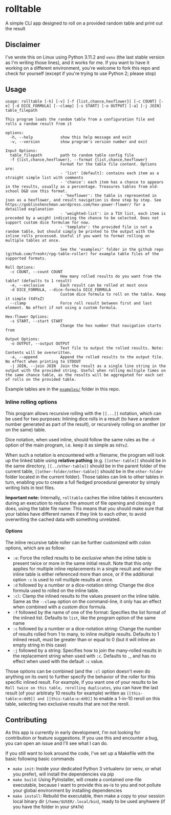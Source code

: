 # rolltable

A simple CLI app designed to roll on a provided random table and print out the result

## Disclaimer

I've wrote this on Linux using Python 3.11.2 and `venv` (the last stable version as I'm writing those lines), and it works for me. If you want to have it working on a different environment, you're welcome to fork this repo and check for yourself (except if you're trying to use Python 2; please stop)

## Usage

```
usage: rolltable [-h] [-v] [-f {list,chance,hexflower}] [-c COUNT] [-e] [-d DICE_FORMULA] [--clamp] [-s START] [-o OUTPUT] [-a] [-j JOIN] table_filepath

This program loads the random table from a configuration file and rolls a random result from it

options:
  -h, --help            show this help message and exit
  -v, --version         show program's version number and exit

Input Options:
  table_filepath        path to random table config file
  -f {list,chance,hexflower}, --format {list,chance,hexflower}
                        Format for the table file content. Options are:
                        - 'list' [default]: contains each item as a straight simple list with comments
                        - 'chance': each item has a chance to appears in the results, usually as a percentage. Treasures tables from old-school D&D use this format.
                        - 'hexflower': the table is represented in json as a hexflower, and result navigation is done step by step. See https://goblinshenchman.wordpress.com/hex-power-flower/ for a detailled explanation
                        - 'weighted-list': in a TSV list, each item is preceded by a weight indicating the chance to be selected. Does not support custom dice formulae for now.
                        - 'template': the provided file is not a random table, but should simply be printed to the output with the inline rolls processed. Useful if you want to format rolling on multiple tables at once.

                        See the 'examples/' folder in the github repo (github.com/freohr/rpg-table-roller) for example table files of the supported formats.

Roll Options:
  -c COUNT, --count COUNT
                        How many rolled results do you want from the table? (defaults to 1 result)
  -e, --exclusive       Each result can be rolled at most once
  -d DICE_FORMULA, --dice-formula DICE_FORMULA
                        Custom dice formula to roll on the table. Keep it simple (XdY±Z)
  --clamp               Force roll result between first and last element. No effect if not using a custom formula.

Hex-flower Options:
  -s START, --start START
                        Change the hex number that navigation starts from

Output Options:
  -o OUTPUT, --output OUTPUT
                        Text file to output the rolled results. Note: Contents will be overwritten.
  -a, --append          Append the rolled results to the output file. No effect when printing to STDOUT
  -j JOIN, --join JOIN  Join the result as a single line string in the output with the provided string. Useful when rolling multiple times on the same chance table, as the results will be aggregated for each set of rolls on the provided table.
```

Example tables are in the [`examples/`](examples/) folder in this repo.

### Inline rolling options

This program allows recursive rolling with the `[[...]]` notation, which can be used for two purposes: Inlining dice rolls in a result (to have a random number generated as part of the result), or recursively rolling on another (or on the same) table.

Dice notation, when used inline, should follow the same rules as the `-d` option of the main program, i.e. keep it as simple as `XdY±Z`.

When such a notation is encountered with a filename, the program will look up the linked table using **relative pathing** (e.g. `[[other-table]]` should be in the same directory, `[[../other-table]]` should be in the parent folder of the current table, `[[other-folder/other-table]]` should be in the `other-folder` folder located in the current folder). Those tables can link to other tables in turn, enabling you to create a full fledged procedural generator by simply writing lists in text files.

**Important note:** Internally, `rolltable` caches the inline tables it encounters during an execution to reduce the amount of file opening and closing it does, using the table file name: This means that you should make sure that your tables have different names if they link to each other, to avoid overwriting the cached data with something unrelated.

#### Options

The inline recursive table roller can be further customized with colon options, which are as follow:

- `:e`: Force the rolled results to be _exclusive_ when the inline table is present twice or more in the same initial result. Note that this only applies for multiple inline replacements in a single result and when the inline table is either referenced more than once, or if the additional option `:c` is used to roll multiple results at once.
- `:d` followed by a number or a dice-notation string: Change the dice formula used to rolled on the inline table.
- `:cl`: Clamp the inlined results to the values present on the inline table. Same as the `--clamp` option on the command-line, it only has an effect when combined with a custom dice formula.
- `:f` followed by the name of one of the format: Specifies the list format of the inlined list. Defaults to `list`, like the program option of the same name
- `:c` followed by a number or a dice-notation string: Change the number of results rolled from 1 to many, to inline multiple results. Defaults to 1 inlined result, must be greater than or equal to 0 (but it will inline an empty string in this case)
- `:j` followed by a string: Specifies how to join the many-rolled results in the replacement string when used with `:c`. Defaults to `,`, and has no effect when used with the default `:c` value.

Those options can be combined (and the `:cl` option doesn't even do anything on its own) to further specify the behavior of the roller for this specific inlined result. For example, if you want one of your results to be `Roll twice on this table, rerolling duplicates`, you can have the last result (of your arbitraty 10 results for example) written as `[[this-table:e:dd9]] and [[this-table:e:dd9]]` to enable a 1-in-10 reroll on this table, selecting two exclusive results that are not the reroll.

## Contributing

As this app is currently in early development, I'm not looking for contribution or feature suggestions. If you use this and encounter a bug, you can open an issue and I'll see what I can do.

If you still want to look around the code, I've set up a Makefile with the basic following basic commands

- `make init`: Inside your dedicated Python 3 virtualenv (or venv, or what you prefer), will install the dependencies via pip
- `make build`: Using PyInstaller, will create a contained one-file executable, because I want to provide this as-is to you and not pollute your global environment by installing dependencies
- `make install`: Rebuild the executable, then make a copy to your session local binary dir (`/home/$USER/.local/bin`), ready to be used anyhwere (if you have the folder in your `$PATH`)
